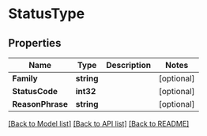 # StatusType

## Properties
Name | Type | Description | Notes
------------ | ------------- | ------------- | -------------
**Family** | **string** |  | [optional] 
**StatusCode** | **int32** |  | [optional] 
**ReasonPhrase** | **string** |  | [optional] 

[[Back to Model list]](../README.md#documentation-for-models) [[Back to API list]](../README.md#documentation-for-api-endpoints) [[Back to README]](../README.md)


